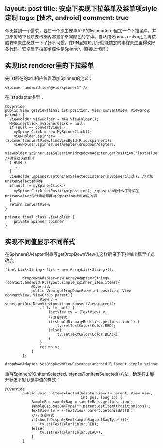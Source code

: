 layout: post
title: 安卓下实现下拉菜单及菜单项style定制
tags: [技术, android]
comment: true
----

今天接到一个需求，要在一个原生安卓APP的list renderer里加一个下拉菜单，并且不同的下拉项要根据内容显示不同颜色的字体。自从用过react native之后再接触安卓原生感觉一下子好不习惯，在RN里短短几行就能搞定的事在原生里得改好多代码。安卓里下拉菜单控件是Spinner。直接上代码：



## 实现list renderer里的下拉菜单

先list所在的xml相应位置添加Spinner的定义：

```
<Spinner android:id="@+id/spinner1" />
```



在list adapter类里：

```
@Override
public View getView(final int position, View convertView, ViewGroup parent) {
  ViewHolder viewHolder = new ViewHolder();
  MySpinerClick mySpinerClick = null;
  if (null == convertView) {
    mySpinerClick = new MySpinerClick();
    viewHolder.spinner=(Spinner)convertView.findViewById(R.id.spinner1);
    viewHolder.spinner.setAdapter(dropdownAdapter);
    viewHolder.spinner.setSelection(dropdownAdapter.getPosition("lastValue")); //确保默认选择项
  } else {
  	...
  }
  viewHolder.spinner.setOnItemSelectedListener(mySpinerClick); //添加OnItemSelected事件
  if(null != mySpinerClick){
  	mySpinerClick.setPosition(position); //postion是什么了确保在OnItemSelect的时候能跟据这个postion找到对应的项
  }
  return convertView;
}

private final class ViewHolder {
	private Spinner spinner;
}
```



## 实现不同值显示不同样式

在Spinner的Adapter时重写getDropDownView(),这样确保了下拉弹出框里样式改变

```
final List<String> list = new ArrayList<String>();
        
        dropdownAdapter=new ArrayAdapter<String>(context,android.R.layout.simple_spinner_item,items){
            @Override
            public View getDropDownView(int position, View convertView, ViewGroup parent){
                View v = super.getDropDownView(position,convertView,parent);
                if (v != null) {
                    TextView tv = (TextView) v;
                    //改变样式
                    if(shouldDispalyRed(list.get(position))) {
                        tv.setTextColor(Color.RED);
                    }else{
                        tv.setTextColor(Color.BLACK);
                    }
                }
                return v;
            }
        };
        dropdownAdapter.setDropDownViewResource(android.R.layout.simple_spinner_dropdown_item);
```



重写Spinner的OnItemSelectedListener的onItemSelected()方法，确定在未展开状态下默认选中值的样式：

```
@Override
        public void onItemSelected(AdapterView<?> parent, View view,
                                   int pos, long id) {
            SampleBag sampleBag = sampleBags.get(position);
            sampleBag.setBagType(""+parent.getItemAtPosition(pos));
            TextView tv = ((TextView) parent.getChildAt(0));
            ////改变样式
            if(shouldDispalyRed(sampleBag.getBagType())){
                tv.setTextColor(Color.RED);
            }else{
                tv.setTextColor(Color.BLACK);
            }
        }
```

